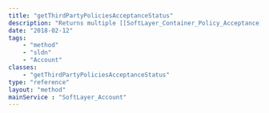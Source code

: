 ```yaml
---
title: "getThirdPartyPoliciesAcceptanceStatus"
description: "Returns multiple [[SoftLayer_Container_Policy_Acceptance]] that represent the acceptance status of the applicable third-party policies for this account. "
date: "2018-02-12"
tags:
    - "method"
    - "sldn"
    - "Account"
classes:
    - "getThirdPartyPoliciesAcceptanceStatus"
type: "reference"
layout: "method"
mainService : "SoftLayer_Account"
---
```

